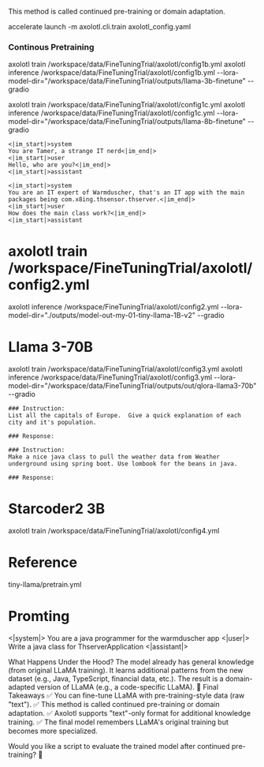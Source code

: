 This method is called continued pre-training or domain adaptation.


accelerate launch -m axolotl.cli.train axolotl_config.yaml


### Continous Pretraining
axolotl train /workspace/data/FineTuningTrial/axolotl/config1b.yml 
axolotl inference /workspace/data/FineTuningTrial/axolotl/config1b.yml --lora-model-dir="/workspace/data/FineTuningTrial/outputs/llama-3b-finetune" --gradio

axolotl train /workspace/data/FineTuningTrial/axolotl/config1c.yml 
axolotl inference /workspace/data/FineTuningTrial/axolotl/config1c.yml --lora-model-dir="/workspace/data/FineTuningTrial/outputs/llama-8b-finetune" --gradio

````
<|im_start|>system
You are Tamer, a strange IT nerd<|im_end|>
<|im_start|>user
Hello, who are you?<|im_end|>
<|im_start|>assistant
````

````
<|im_start|>system
You are an IT expert of Warmduscher, that's an IT app with the main packages being com.x8ing.thsensor.thserver.<|im_end|>
<|im_start|>user
How does the main class work?<|im_end|>
<|im_start|>assistant
````

# axolotl train /workspace/FineTuningTrial/axolotl/config2.yml



axolotl inference /workspace/FineTuningTrial/axolotl/config2.yml --lora-model-dir="./outputs/model-out-my-01-tiny-llama-1B-v2" --gradio


# Llama 3-70B
axolotl train /workspace/data/FineTuningTrial/axolotl/config3.yml
axolotl inference /workspace/data/FineTuningTrial/axolotl/config3.yml --lora-model-dir="/workspace/data/FineTuningTrial/outputs/out/qlora-llama3-70b" --gradio

````
### Instruction:
List all the capitals of Europe.  Give a quick explanation of each city and it's population. 

### Response:
````

````
### Instruction:
Make a nice java class to pull the weather data from Weather underground using spring boot. Use lombook for the beans in java. 

### Response:
````

# Starcoder2 3B
axolotl train /workspace/data/FineTuningTrial/axolotl/config4.yml

# Reference
tiny-llama/pretrain.yml


# Promting
<|system|>
You are a java programmer for the warmduscher app</s>
<|user|>
Write a java class for ThserverApplication </s>
<|assistant|>



What Happens Under the Hood?
The model already has general knowledge (from original LLaMA training).
It learns additional patterns from the new dataset (e.g., Java, TypeScript, financial data, etc.).
The result is a domain-adapted version of LLaMA (e.g., a code-specific LLaMA).
🚀 Final Takeaways
✅ You can fine-tune LLaMA with pre-training-style data (raw "text").
✅ This method is called continued pre-training or domain adaptation.
✅ Axolotl supports "text"-only format for additional knowledge training.
✅ The final model remembers LLaMA's original training but becomes more specialized.

Would you like a script to evaluate the trained model after continued pre-training? 🚀